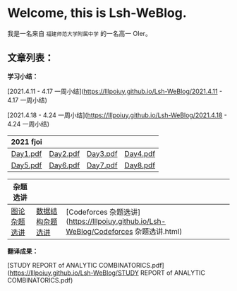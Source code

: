 # Welcome, this is Lsh-WeBlog.

我是一名来自 `福建师范大学附属中学` 的一名高一 OIer。

## 文章列表：

**学习小结：**

[2021.4.11 - 4.17 一周小结](https://lllpoiuy.github.io/Lsh-WeBlog/2021.4.11 - 4.17 一周小结) 

[2021.4.18 - 4.24 一周小结](https://lllpoiuy.github.io/Lsh-WeBlog/2021.4.18 - 4.24 一周小结) 

|  2021 fjoi         |                   |                                                          |                                                          |
| :------------------------------------------------------: | -------------------------------------------------------- | -------------------------------------------------------- | -------------------------------------------------------- |
| [Day1.pdf](https://lllpoiuy.github.io/Lsh-WeBlog/D1.pdf) | [Day2.pdf](https://lllpoiuy.github.io/Lsh-WeBlog/D2.pdf) | [Day3.pdf](https://lllpoiuy.github.io/Lsh-WeBlog/D3.pdf) | [Day4.pdf](https://lllpoiuy.github.io/Lsh-WeBlog/D4.pdf) |
| [Day5.pdf](https://lllpoiuy.github.io/Lsh-WeBlog/D5.pdf) | [Day6.pdf](https://lllpoiuy.github.io/Lsh-WeBlog/D6.pdf) | [Day7.pdf](https://lllpoiuy.github.io/Lsh-WeBlog/D7.pdf) | [Day8.pdf](https://lllpoiuy.github.io/Lsh-WeBlog/D8.pdf) |




| 杂题选讲                                                     |                                                              |                                                              |
| ------------------------------------------------------------ | ------------------------------------------------------------ | ------------------------------------------------------------ |
| [图论杂题选讲](https://lllpoiuy.github.io/Lsh-WeBlog/图论杂题选讲.html) | [数据结构杂题选讲](https://lllpoiuy.github.io/Lsh-WeBlog/数据结构杂题选讲.html) | [Codeforces 杂题选讲](https://lllpoiuy.github.io/Lsh-WeBlog/Codeforces 杂题选讲.html) |


**翻译成果：**

[STUDY REPORT of ANALYTIC COMBINATORICS.pdf](https://lllpoiuy.github.io/Lsh-WeBlog/STUDY REPORT of ANALYTIC COMBINATORICS.pdf)
